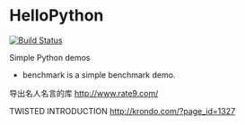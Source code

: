 HelloPython
===========

[![Build Status](https://travis-ci.org/icejoywoo/HelloPython.png)](https://travis-ci.org/icejoywoo/HelloPython)

Simple Python demos

* benchmark is a simple benchmark demo.

导出名人名言的库
http://www.rate9.com/

TWISTED INTRODUCTION
http://krondo.com/?page_id=1327
